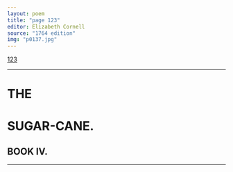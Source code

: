 ```yaml
---
layout: poem
title: "page 123"
editor: Elizabeth Cornell
source: "1764 edition"
img: "p0137.jpg"
---
```



[123]({{site.baseurl}}/images/{{page.img}})

---

# THE 

# SUGAR-CANE.


## BOOK IV.

---
